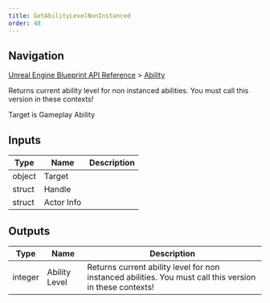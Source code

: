 ```yaml
---
title: GetAbilityLevelNonInstanced
order: 48
---
```

## Navigation

[Unreal Engine Blueprint API Reference](https://dev.epicgames.com/documentation/en-us/unreal-engine/BlueprintAPI) > [Ability](https://dev.epicgames.com/documentation/en-us/unreal-engine/BlueprintAPI/Ability)

Returns current ability level for non instanced abilities. You must call this version in these contexts!

Target is Gameplay Ability

## Inputs

| Type | Name | Description |
| --- | --- | --- |
| object | Target |  |
| struct | Handle |  |
| struct | Actor Info |  |

## Outputs

| Type | Name | Description |
| --- | --- | --- |
| integer | Ability Level | Returns current ability level for non instanced abilities. You must call this version in these contexts! |
